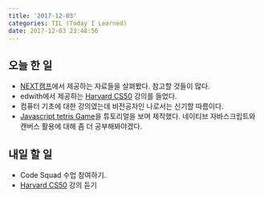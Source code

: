 ```yaml
---
title: '2017-12-03'
categories: TIL (Today I Learned)
date: 2017-12-03 23:48:56
---
```


## 오늘 한 일
  - [NEXT캠프](https://nextstep.camp)에서 제공하는 자료들을 살펴봤다. 참고할 것들이 많다.
  - edwith에서 제공하는 [Harvard CS50](http://www.edwith.org/connect_cs/joinLectures/10008) 강의를 들었다. 
  - 컴퓨터 기초에 대한 강의였는데 비전공자인 나로서는 신기할 따름이다. 
  - [Javascript tetris Game](https://github.com/likedemian/tutorials/tree/master/tetris)을 튜토리얼을 보며 제작했다. 네이티브 자바스크립트와 캔버스 활용에 대해 좀 더 공부해봐야겠다.


## 내일 할 일
  - Code Squad 수업 참여하기.
  - [Harvard CS50](http://www.edwith.org/connect_cs/joinLectures/10008) 강의 듣기